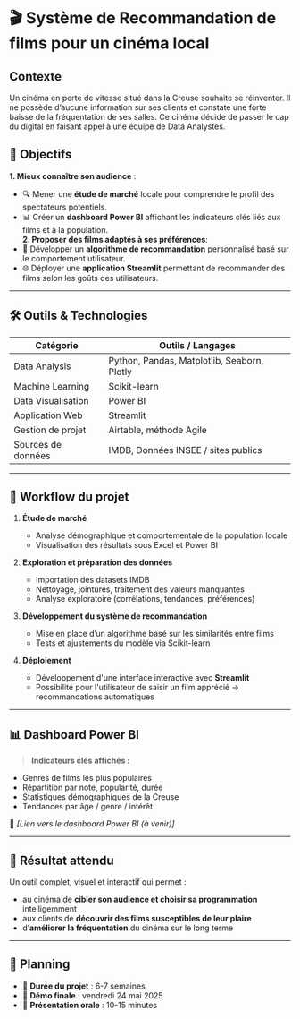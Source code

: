 # 🎬 Système de Recommandation de films pour un cinéma local

## Contexte

Un cinéma en perte de vitesse situé dans la Creuse souhaite se réinventer. Il ne possède d’aucune information sur ses clients et constate une forte baisse de la fréquentation de ses salles.
Ce cinéma décide de passer le cap du digital en faisant appel à une équipe de Data Analystes.

## 🎯 Objectifs

**1. Mieux connaître son audience** :  
- 🔍 Mener une **étude de marché** locale pour comprendre le profil des spectateurs potentiels.  
- 📊 Créer un **dashboard Power BI** affichant les indicateurs clés liés aux films et à la population.  
**2. Proposer des films adaptés à ses préférences**:  
- 🤖 Développer un **algorithme de recommandation** personnalisé basé sur le comportement utilisateur.  
- 🌐 Déployer une **application Streamlit** permettant de recommander des films selon les goûts des utilisateurs.  

---

## 🛠️ Outils & Technologies

| Catégorie                    | Outils / Langages |
|-----------------------------|-------------------|
| Data Analysis               | Python, Pandas, Matplotlib, Seaborn, Plotly |
| Machine Learning            | Scikit-learn |
| Data Visualisation          | Power BI |
| Application Web             | Streamlit |
| Gestion de projet           | Airtable, méthode Agile |
| Sources de données          | IMDB, Données INSEE / sites publics |

---

## 🔄 Workflow du projet

1. **Étude de marché**
   - Analyse démographique et comportementale de la population locale
   - Visualisation des résultats sous Excel et Power BI

2. **Exploration et préparation des données**
   - Importation des datasets IMDB
   - Nettoyage, jointures, traitement des valeurs manquantes
   - Analyse exploratoire (corrélations, tendances, préférences)

3. **Développement du système de recommandation**
   - Mise en place d’un algorithme basé sur les similarités entre films
   - Tests et ajustements du modèle via Scikit-learn

4. **Déploiement**
   - Développement d'une interface interactive avec **Streamlit**
   - Possibilité pour l'utilisateur de saisir un film apprécié → recommandations automatiques

---

## 📊 Dashboard Power BI

> **Indicateurs clés affichés :**
- Genres de films les plus populaires
- Répartition par note, popularité, durée
- Statistiques démographiques de la Creuse
- Tendances par âge / genre / intérêt

📎 *[Lien vers le dashboard Power BI (à venir)]*

---

## 🚀 Résultat attendu

Un outil complet, visuel et interactif qui permet :
- au cinéma de **cibler son audience et choisir sa programmation** intelligemment
- aux clients de **découvrir des films susceptibles de leur plaire**
- d’**améliorer la fréquentation** du cinéma sur le long terme

---

## 📅 Planning

- 📌 **Durée du projet** : 6-7 semaines  
- 🧪 **Démo finale** : vendredi 24 mai 2025  
- 🎤 **Présentation orale** : 10-15 minutes

